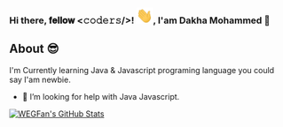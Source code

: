 ### Hi there, 𝐟𝐞𝐥𝐥𝐨𝐰 <𝚌𝚘𝚍𝚎𝚛𝚜/>! <img src="https://github.com/ABSphreak/ABSphreak/blob/master/gifs/Hi.gif" width="30px">, I'am Dakha Mohammed 👋

<!--
**xmsdos/xmsdos** is a ✨ _special_ ✨ repository because its `README.md` (this file) appears on your GitHub profile.

Here are some ideas to get you started:

- 🔭 I’m currently working on ...
- 🌱 I’m currently learning ...
- 👯 I’m looking to collaborate on ...
- 🤔 I’m looking for help with ...
- 💬 Ask me about ...
- 📫 How to reach me: ...
- 😄 Pronouns: ...
- ⚡ Fun fact: ...
-->
## About :sunglasses:
I'm Currently learning Java & Javascript programing language you could say I'am newbie.
- 🤔 I’m looking for help with Java Javascript.

<a href="https://github.com/xmsdos">
  <img src="https://github-readme-stats.vercel.app/api?username=xmsdos&show_icons=true" alt="WEGFan's GitHub Stats" />
</a>
